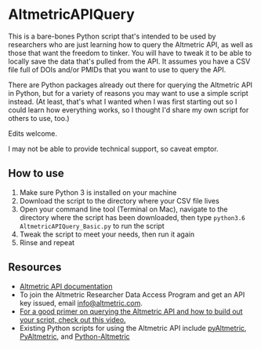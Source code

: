 # AltmetricAPIQuery

This is a bare-bones Python script that's intended to be used by researchers who
are just learning how to query the Altmetric API, as well as those that want the freedom to tinker. You will have to
tweak it to be able to locally save the data that's pulled from the API. It assumes you have a CSV file
full of DOIs and/or PMIDs that you want to use to query the API.

There are Python packages already out there for querying the Altmetric
API in Python, but for a variety of reasons you may want to use a simple script instead. (At least,
that's what I wanted when I was first starting out so I could learn how everything works, so I thought I'd share my own script for others to use, too.)

Edits welcome.

I may not be able to provide technical support, so caveat emptor.

## How to use

1. Make sure Python 3 is installed on your machine
2. Download the script to the directory where your CSV file lives
3. Open your command line tool (Terminal on Mac), navigate to the directory where the script has been downloaded, then
type ```python3.6 AltmetricAPIQuery_Basic.py``` to run the script
4. Tweak the script to meet your needs, then run it again
5. Rinse and repeat

## Resources

* [Altmetric API documentation](https://api.altmetric.com)
* To join the Altmetric Researcher Data Access Program and get an API key issued, email info@altmetric.com.
* [For a good primer on querying the Altmetric API and how to build out your script, check out this video.](https://www.youtube.com/watch?v=k981sK4ODWI)
* Existing Python scripts for using the Altmetric API include [pyAltmetric](https://github.com/wearp/pyAltmetric), [PyAltmetric](https://github.com/CenterForOpenScience/PyAltmetric), and [Python-Altmetric](https://github.com/lnielsen/python-altmetric)
